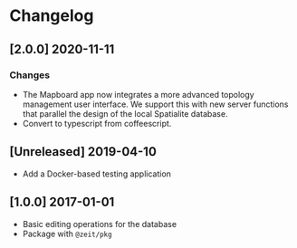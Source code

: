 # Changelog

## [2.0.0] 2020-11-11

### Changes

- The Mapboard app now integrates a more advanced topology management user
  interface. We support this with new server functions
  that parallel the design of the local Spatialite database.
- Convert to typescript from coffeescript.

## [Unreleased] 2019-04-10

- Add a Docker-based testing application

## [1.0.0] 2017-01-01

- Basic editing operations for the database
- Package with `@zeit/pkg`
